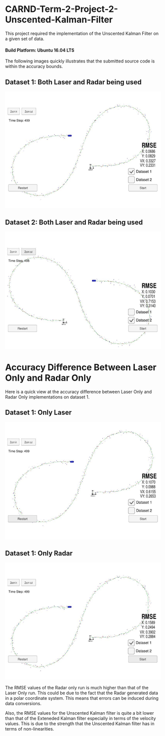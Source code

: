 # CARND-Term-2-Project-2-Unscented-Kalman-Filter
[//]: # (Image References)
[image1]: https://raw.githubusercontent.com/ruanvdm11/Ruan_CARND_Term2_PROJ2/master/Reference_Images/Dataset_1_Lidar_and_Radar.JPG "Dataset1"
[image2]: https://raw.githubusercontent.com/ruanvdm11/Ruan_CARND_Term2_PROJ2/master/Reference_Images/Dataset_2_Lidar_and_Radar.JPG "Dataset2"
[image3]: https://raw.githubusercontent.com/ruanvdm11/Ruan_CARND_Term2_PROJ2/master/Reference_Images/Dataset_1_Laser.JPG "Dataset1 Laser"
[image4]: https://raw.githubusercontent.com/ruanvdm11/Ruan_CARND_Term2_PROJ2/master/Reference_Images/Dataset_1_Radar.JPG "Dataset1 Radar"

This project required the implementation of the Unscented Kalman Filter on a given set of data.
#### Build Platform: Ubuntu 16.04 LTS

The following images quickly illustrates that the submitted source code is within the accuracy bounds.

## Dataset 1: Both Laser and Radar being used

![alt text][image1]

## Dataset 2: Both Laser and Radar being used

![alt text][image2]

# Accuracy Difference Between Laser Only and Radar Only
Here is a quick view at the accuracy difference between Laser Only and Radar Only implementations on dataset 1.
## Dataset 1: Only Laser

![alt text][image3]

## Dataset 1: Only Radar

![alt text][image4]

The RMSE values of the Radar only run is much higher than that of the Laser Only run. This could be due to the fact that the Radar generated data in a polar coordinate system. This means that errors can be induced during data conversions.

Also, the RMSE values for the Unscented Kalman filter is quite a bit lower than that of the Exteneded Kalman filter especially in terms of the velocity values. This is due to the strength that the Unscented Kalman filter has in terms of non-linearities.
